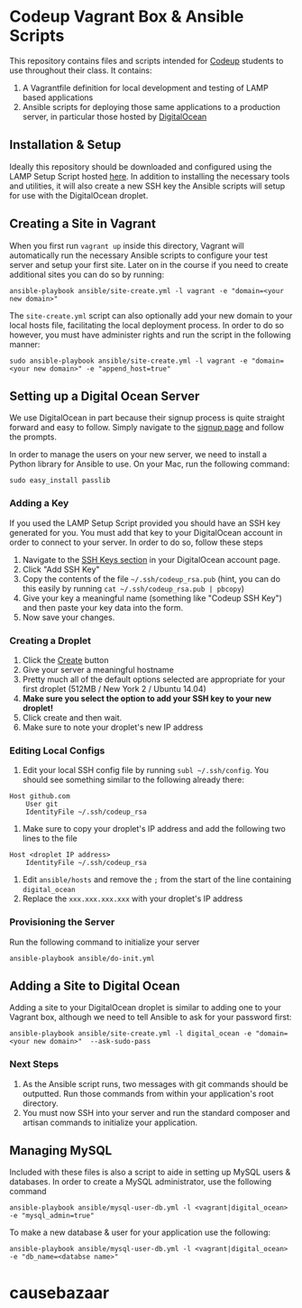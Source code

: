 # Codeup Vagrant Box & Ansible Scripts

This repository contains files and scripts intended for [Codeup](http://www.codeup.com) students to use throughout their class. It contains:

1. A Vagrantfile definition for local development and testing of LAMP based applications
1. Ansible scripts for deploying those same applications to a production server, in particular those hosted by [DigitalOcean](https://www.digitalocean.com)

## Installation & Setup

Ideally this repository should be downloaded and configured using the LAMP Setup Script hosted [here](https://github.com/bbatsche/LAMP-Setup-Script). In addition to installing the necessary tools and utilities, it will also create a new SSH key the Ansible scripts will setup for use with the DigitalOcean droplet.

## Creating a Site in Vagrant

When you first run `vagrant up` inside this directory, Vagrant will automatically run the necessary Ansible scripts to configure your test server and setup your first site. Later on in the course if you need to create additional sites you can do so by running:

```
ansible-playbook ansible/site-create.yml -l vagrant -e "domain=<your new domain>"
```

The `site-create.yml` script can also optionally add your new domain to your local hosts file, facilitating the local deployment process. In order to do so however, you must have administer rights and run the script in the following manner:

```
sudo ansible-playbook ansible/site-create.yml -l vagrant -e "domain=<your new domain>" -e "append_host=true"
```

## Setting up a Digital Ocean Server

We use DigitalOcean in part because their signup process is quite straight forward and easy to follow. Simply navigate to the [signup page](https://cloud.digitalocean.com/registrations/new) and follow the prompts.

In order to manage the users on your new server, we need to install a Python library for Ansible to use. On your Mac, run the following command:

```
sudo easy_install passlib
```

### Adding a Key

If you used the LAMP Setup Script provided you should have an SSH key generated for you. You must add that key to your DigitalOcean account in order to connect to your server. In order to do so, follow these steps

1. Navigate to the [SSH Keys section](https://cloud.digitalocean.com/ssh_keys) in your DigitalOcean account page.
1. Click "Add SSH Key"
1. Copy the contents of the file `~/.ssh/codeup_rsa.pub` (hint, you can do this easily by running `cat ~/.ssh/codeup_rsa.pub | pbcopy`)
1. Give your key a meaningful name (something like "Codeup SSH Key") and then paste your key data into the form.
1. Now save your changes.

### Creating a Droplet

1. Click the [Create](https://cloud.digitalocean.com/droplets/new) button
1. Give your server a meaningful hostname
1. Pretty much all of the default options selected are appropriate for your first droplet (512MB / New York 2 / Ubuntu 14.04)
1. **Make sure you select the option to add your SSH key to your new droplet!**
1. Click create and then wait.
1. Make sure to note your droplet's new IP address

### Editing Local Configs

1. Edit your local SSH config file by running `subl ~/.ssh/config`. You should see something similar to the following already there:
```
Host github.com
    User git
    IdentityFile ~/.ssh/codeup_rsa
```
1. Make sure to copy your droplet's IP address and add the following two lines to the file
```
Host <droplet IP address>
    IdentityFile ~/.ssh/codeup_rsa
```
1. Edit `ansible/hosts` and remove the `;` from the start of the line containing `digital_ocean`
1. Replace the `xxx.xxx.xxx.xxx` with your droplet's IP address

### Provisioning the Server

Run the following command to initialize your server

```
ansible-playbook ansible/do-init.yml
```

## Adding a Site to Digital Ocean

Adding a site to your DigitalOcean droplet is similar to adding one to your Vagrant box, although we need to tell Ansible to ask for your password first:

```
ansible-playbook ansible/site-create.yml -l digital_ocean -e "domain=<your new domain>"  --ask-sudo-pass
```

### Next Steps

1. As the Ansible script runs, two messages with git commands should be outputted. Run those commands from within your application's root directory.
1. You must now SSH into your server and run the standard composer and artisan commands to initialize your application.

## Managing MySQL

Included with these files is also a script to aide in setting up MySQL users & databases. In order to create a MySQL administrator, use the following command

```
ansible-playbook ansible/mysql-user-db.yml -l <vagrant|digital_ocean> -e "mysql_admin=true"
```

To make a new database & user for your application use the following:

```
ansible-playbook ansible/mysql-user-db.yml -l <vagrant|digital_ocean> -e "db_name=<databse name>"
```
# causebazaar

